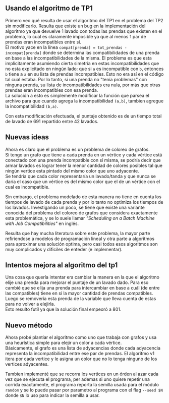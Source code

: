 ## Usando el algoritmo de TP1
Primero veo qué resulta de usar el algoritmo del TP1 en el problema del TP2 sin modificarlo.
Resulta que existe un bug en la implementación del algoritmo ya que devuelve 1 lavado con todas 
las prendas que existen en el problema, lo cual es claramente imposible ya que al menos 1 par 
de prendas eran incompatibles entre sí.  
El motivo yace en la línea `compat[prenda] = tot_prendas - incompat[prenda]` donde 
se determina las compatibilidades de una prenda en base a las incompatibilidades de la misma. 
El problema es que esta implícitamente asumiendo cierta simetría en estas incompatibilidades que 
no esta explicitado en ningún lado: que si `a` es incompatible con `b`, entonces `b` tiene 
a `a` en su lista de prendas incompatibles. Esto no era así en el código tal cual estaba. 
Por lo tanto, si una prenda no "tenía problemas" con ninguna prenda, su lista de incompatibilidades 
era nula, por más que otras prendas eran incompatibles con esa prenda.  
La solución a esto es simplemente modificar la función que parsea el archivo para que cuando 
agrega la incompatibilidad `(a,b)`, tambien agregue la incompatibilidad `(b,a)`.

Con esta modificación efectuada, el puntaje obtenido es de un tiempo total de lavado de 691 
repartido entre 42 lavados.

## Nuevas ideas

Ahora es claro que el problema es un problema de coloreo de grafos.  
Si tengo un grafo que tiene a cada prenda en un vértice y cada vértice está conectado 
con una prenda incompatible con sí misma, se podría decir que armar lavados 
es lograr tener la menor cantidad de colores posibles tal que ningún vertice 
esta pintado del mismo color que uno adyacente.  
Se tendría que cada color representaría un lavado/tanda y que nunca se daría 
el caso que un vértice es del mismo color que el de un vértice con el cual 
es incompatible.

Sin embargo, el problema modelado de esta manera no tiene en cuenta los tiempos 
de lavado de cada prenda y por lo tanto no optimiza los tiempos de los lavados.
Investigando un poco, se tiene que existe una variante conocida del problema del coloreo 
de grafos que considera exactamente esta problemática, y se lo suele llamar 
*"Scheduling on a Batch Machine with Job Compatibilities"* en inglés.

Resulta que hay mucha literatura sobre este problema, la mayor parte refiriendose a 
modelos de programación lineal y otra parte a algoritmos para aproximar una solución optima, 
pero casi todos esos algoritmos son muy complicados y dificiles de enteder (e implementar).

## Intentos mejora al algoritmo del tp1

Una cosa que quería intentar era cambiar la manera en la que el algoritmo 
elije una prenda para mejorar el puntaje de un lavado dado. Para eso cambié 
que se elija una prenda para intercambiar en base a cuál (de entre las compatibles) tiene 
en sí la mayor cantidad de prendas compatibles. Luego se removería esta prenda de la variable 
que lleva cuenta de estas para no volver a elejirla.  
Esto resulto futíl ya que la solución final empeoró a 801.

## Nuevo método

Ahora probé plantiar el algoritmo como uno que trabaja con grafos y usa una heurística simple 
para elejir un color a cada vértice.  
Básicamente, el grafo es una lista de adyacencias donde cada adyacencia representa la incompatibilidad entre 
ese par de prendas. El algoritmo v1 itera por cada vertice y le asigna un color que no lo tenga ninguno 
de los vertices adyacentes.

Tambien implementé que se recorra los vertices en un órden al azar cada vez que se ejecuta el programa, 
per ademas si uno quiere repetir una corrida exactamente, el programa reporta la semilla usada para 
el módulo `random` y se lo puede pasar por parametro al programa con el flag `--seed $N` donde `$N` 
lo uso para indicar la semilla a usar.
